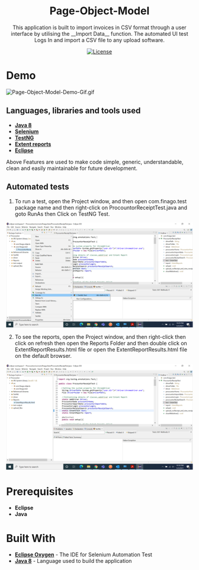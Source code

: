 <h1 align="center">Page-Object-Model</h1>

<p align="center">  
This application is built to import invoices in CSV format through a user interface by utilising the __Import Data__ function.
The automated UI test Logs In and import a CSV file to any upload software.
</p>

<p align="center">
  <a href="https://opensource.org/licenses/Apache-2.0"><img alt="License" src="https://img.shields.io/badge/License-Apache%202.0-blue.svg"/></a>
</p>


# Demo
![Page-Object-Model-Demo-Gif.gif](screenshots/Page-Object-Model-Demo-Gif.gif)

## Languages, libraries and tools used

* __[Java 8](https://www.oracle.com/in/java/technologies/javase/javase-jdk8-downloads.html)__
* __[Selenium](https://www.selenium.dev/downloads/)__
* __[TestNG](https://testng.org/doc/eclipse.html)__
* __[Extent reports](https://www.extentreports.com/)__
* __[Eclipse](https://www.eclipse.org/)__

Above Features are used to make code simple, generic, understandable, clean and easily maintainable
for future development.

## Automated tests

1. To run a test, open the Project window, and then open com.finago.test package name and then right-click 
on ProcountorReceiptTest.java and goto RunAs then Click on TestNG Test.

![Procountor-run-test.png](screenshots/Page-Object-Model-run-test.png)

2. To see the reports, open the Project window, and then right-click then click on refresh then open the Reports 
Folder and then double click on ExtentReportResults.html file or open the ExtentReportResults.html file on the default browser.

![Procountor-report-file.png](screenshots/Page-Object-Model-report-file.png)

# Prerequisites
* __Eclipse__
* __Java__

# Built With

* __[Eclipse Oxygen](https://www.eclipse.org/downloads/packages/release/oxygen)__ - The IDE for Selenium Automation Test
* __[Java 8](https://www.oracle.com/in/java/technologies/javase/javase-jdk8-downloads.html)__ - Language used to build the application

